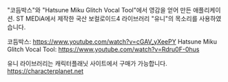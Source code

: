 "코듬박스"와 "Hatsune Miku Glitch Vocal Tool"에서 영감을 얻어 만든 애플리케이션. ST MEDiA에서 제작한 국산 보컬로이드4 라이브러리 "유니"의 목소리를 사용하였습니다. 

코듬박스: https://www.youtube.com/watch?v=cGAV_yXeePY
Hatsune Miku Glitch Vocal Tool: https://www.youtube.com/watch?v=Rdru0F-0hus

유니 라이브러리는 캐릭터플래닛 사이트에서 구매가 가능합니다. https://characterplanet.net
